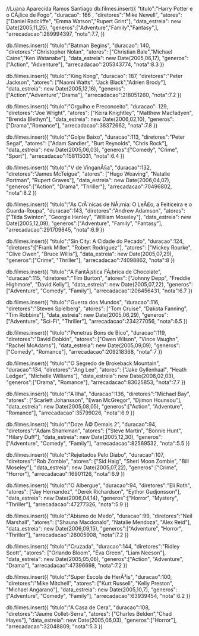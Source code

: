 //Luana Aparecida Ramos Santiago
db.filmes.insert({
	"titulo":"Harry Potter e o CÃ¡lice de Fogo",
	"duracao": 166 ,
	"diretores":"Mike Newell",
	"atores": ["Daniel Radcliffe", "Emma Watson","Rupert Grint"],
	"data_estreia": new Date(2005,11,25),
	"generos":["Adventure","Family","Fantasy",],
	"arrecadacao":289994397,
	"nota":7.7,
})

db.filmes.insert({
	"titulo":"Batman Begins",
	"duracao": 140,
	"diretores":"Christopher Nolan",
	"atores": ["Christian Bale","Michael Caine","Ken Watanabe"],
	"data_estreia": new Date(2005,06,17),
	"generos":["Action", "Adventure"],
	"arrecadacao":205343774,
	"nota":8.3
})

db.filmes.insert({
	"titulo":"King Kong",
	"duracao": 187,
	"diretores":"Peter Jackson",
	"atores": ["Naomi Watts", "Jack Black","Adrien Brody"],
	"data_estreia": new Date(2005,12,16),
	"generos":["Action","Adventure","Drama"],
	"arrecadacao":218051260,
	"nota":7.2
})

db.filmes.insert({
	"titulo":"Orgulho e Preconceito",
	"duracao": 129,
	"diretores":"Joe Wright",
	"atores": ["Keira Knightley", "Matthew Macfadyen", "Brenda Blethyn"],
	"data_estreia": new Date(2006,02,10),
	"generos":["Drama","Romance"],
	"arrecadacao":38372662,
	"nota":7.8
})

db.filmes.insert({
	"titulo":"Golpe Baixo",
	"duracao":113,
	"diretores":"Peter Segal",
	"atores": ["Adam Sandler", "Burt Reynolds", "Chris Rock"],
	"data_estreia": new Date(2005,06,03),
	"generos":["Comedy", "Crime", "Sport"],
	"arrecadacao":158115031,
	"nota":6.4
})

db.filmes.insert({
	"titulo":"V de VinganÃ§a",
	"duracao":132,
	"diretores":"James McTeigue",
	"atores": ["Hugo Weaving", "Natalie Portman", "Rupert Graves"],
	"data_estreia": new Date(2006,04,07),
	"generos":["Action", "Drama", "Thriller"],
	"arrecadacao":70496802,
	"nota":8.2
})

db.filmes.insert({
	"titulo":"As CrÃ´nicas de NÃ¡rnia: O LeÃ£o, a Feiticeira e o Guarda-Roupa",
	"duracao":143,
	"diretores":"Andrew Adamson",
	"atores": ["Tilda Swinton", "Georgie Henley", "William Moseley"],
	"data_estreia": new Date(2005,12,09),
	"generos":["Adventure", "Family", "Fantasy"],
	"arrecadacao":291709845,
	"nota":6.9
})

db.filmes.insert({
	"titulo":"Sin City: A Cidade do Pecado",
	"duracao":124,
	"diretores":["Frank Miller", "Robert Rodriguez"],
	"atores": ["Mickey Rourke", "Clive Owen", "Bruce Willis"],
	"data_estreia": new Date(2005,07,29),
	"generos":["Crime", "Thriller"],
	"arrecadacao":74098862,
	"nota":8
})

db.filmes.insert({
	"titulo":"A FantÃ¡stica FÃ¡brica de Chocolate",
	"duracao":115,
	"diretores":"Tim Burton",
	"atores": ["Johnny Depp", "Freddie Highmore", "David Kelly"],
	"data_estreia": new Date(2005,07,22),
	"generos":["Adventure", "Comedy", "Family"],
	"arrecadacao":206456431,
	"nota":6.7
})

db.filmes.insert({
	"titulo":"Guerra dos Mundos",
	"duracao":116,
	"diretores":"Steven Spielberg",
	"atores": ["Tom Cruise", "Dakota Fanning", "Tim Robbins"],
	"data_estreia": new Date(2005,06,29),
	"generos":["Adventure", "Sci-Fi", "Thriller"],
	"arrecadacao":234277056,
	"nota":6.5
})

db.filmes.insert({
	"titulo":"Penetras Bons de Bico",
	"duracao":119,
	"diretores":"David Dobkin",
	"atores": ["Owen Wilson", "Vince Vaughn", "Rachel McAdams"],
	"data_estreia": new Date(2005,09,09),
	"generos":["Comedy", "Romance"],
	"arrecadacao":209218368,
	"nota":7
})

db.filmes.insert({
	"titulo":"O Segredo de Brokeback Mountain",
	"duracao":134,
	"diretores":"Ang Lee",
	"atores": ["Jake Gyllenhaal", "Heath Ledger", "Michelle Williams"],
	"data_estreia": new Date(2006,02,03),
	"generos":["Drama", "Romance"],
	"arrecadacao":83025853,
	"nota":7.7
})

db.filmes.insert({
	"titulo":"A Ilha",
	"duracao":136,
	"diretores":"Michael Bay",
	"atores": ["Scarlett Johansson", "Ewan McGregor", "Djimon Hounsou"],
	"data_estreia": new Date(2005,08,05),
	"generos":["Action", "Adventure", "Romance"],
	"arrecadacao":35799026,
	"nota":6.9
})

db.filmes.insert({
	"titulo":"Doze Ã© Demais 2",
	"duracao":94,
	"diretores":"Adam Shankman",
	"atores": ["Steve Martin", "Bonnie Hunt", "Hilary Duff"],
	"data_estreia": new Date(2005,12,30),
	"generos":["Adventure", "Comedy", "Family"],
	"arrecadacao":82569532,
	"nota":5.5
})

db.filmes.insert({
	"titulo":"Rejeitados Pelo Diabo",
	"duracao":107,
	"diretores":"Rob Zombie",
	"atores": ["Sid Haig", "Sheri Moon Zombie", "Bill Moseley"],
	"data_estreia": new Date(2005,07,22),
	"generos":["Crime", "Horror"],
	"arrecadacao":16901126,
	"nota":6.9
})

db.filmes.insert({
	"titulo":"O Albergue",
	"duracao":94,
	"diretores":"Eli Roth",
	"atores": ["Jay Hernandez", "Derek Richardson", "Eythor Gudjonsson"],
	"data_estreia": new Date(2006,04,14),
	"generos":["Horror", "Mystery", "Thriller"],
	"arrecadacao":47277326,
	"nota":5.9
})

db.filmes.insert({
	"titulo":"Abismo do Medo",
	"duracao":99,
	"diretores":"Neil Marshall",
	"atores": ["Shauna Macdonald", "Natalie Mendoza", "Alex Reid"],
	"data_estreia": new Date(2006,09,15),
	"generos":["Adventure", "Horror", "Thriller"],
	"arrecadacao":26005908,
	"nota":7.2
})

db.filmes.insert({
	"titulo":"Cruzada",
	"duracao":144,
	"diretores":"Ridley Scott",
	"atores": ["Orlando Bloom", "Eva Green", "Liam Neeson"],
	"data_estreia": new Date(2005,05,06),
	"generos":["Action", "Adventure", "Drama"],
	"arrecadacao":47396698,
	"nota":7.2
})

db.filmes.insert({
	"titulo":"Super Escola de HerÃ³is",
	"duracao":100,
	"diretores":"Mike Mitchell",
	"atores": ["Kurt Russell", "Kelly Preston", "Michael Angarano"],
	"data_estreia": new Date(2005,10,7),
	"generos":["Adventure", "Comedy", "Family"],
	"arrecadacao":63939454,
	"nota":6.2
})

db.filmes.insert({
	"titulo":"A Casa de Cera",
	"duracao":108,
	"diretores":"Jaume Collet-Serra",
	"atores": ["Charles Belden","Chad Hayes"],
	"data_estreia": new Date(2005,06,03),
	"generos":["Horror"],
	"arrecadacao":32048809,
	"nota":5.3
})
